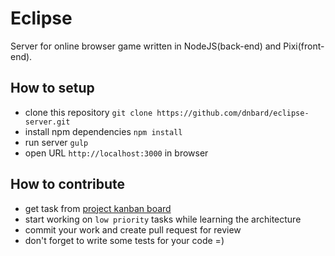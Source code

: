 # Eclipse

Server for online browser game written in NodeJS(back-end) and Pixi(front-end).

## How to setup

* clone this repository `git clone https://github.com/dnbard/eclipse-server.git`
* install npm dependencies `npm install`
* run server `gulp`
* open URL `http://localhost:3000` in browser

## How to contribute

* get task from [project kanban board](https://github.com/dnbard/eclipse-server/projects/1)
* start working on `low priority` tasks while learning the architecture
* commit your work and create pull request for review
* don't forget to write some tests for your code =)
